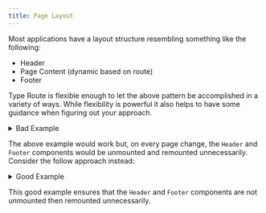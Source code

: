```yaml
---
title: Page Layout
---
```


Most applications have a layout structure resembling something like the following:

- Header
- Page Content (dynamic based on route)
- Footer

Type Route is flexible enough to let the above pattern be accomplished in a variety of ways. While flexibility is powerful it also helps to have some guidance when figuring out your approach.

<details>
<summary>Bad Example</summary>

```tsx
import React, { useState, useEffect } from "react";
import { createRouter, defineRoute } from "type-route";

const { routes, listen, getCurrentRoute } = createRouter({
  home: defineRoute("/"),
  foo: defineRoute("/foo"),
  bar: defineRoute("/bar"),
});

function App() {
  const [route, setRoute] = useState(getCurrentRoute());

  useEffect(() => listen(setRoute), []);

  if (route.name === routes.home.name) {
    return <HomePage/>
  } else if (route.name === routes.foo.name) {
    return <FooPage/>
  } else if (route.name === routes.bar.name) {
    return <BarPage/>
  } else {
    return <NotFoundPage/>
  }
}

function Header() {
  return <nav>
    <a {...routes.home.link()}>Home</a>
    <a {...routes.foo.link()}>Foo</a>
    <a {...routes.bar.link()}>Bar</a>
  </nav>
}

function Footer() {
  return <footer>
    <div>Footer</div>
  </footer>
}

function HomePage() {
  return <>
    <Header />
    <div>Home Page</div>
    <Footer />
  </>
}

function FooPage() {
  return <>
    <Header />
    <div>Foo Page</div>
    <Footer />
  </>
}

function BarPage() {
  return <>
    <Header />
    <div>Bar Page</div>
    <Footer />
  </>
}

function NotFoundPage() {
  return <>
    <Header />
    <div>Bar Page</div>
    <Footer />
  </>
}
```

</details>

The above example would work but, on every page change, the `Header` and `Footer` components would be unmounted and remounted unnecessarily. Consider the follow approach instead:

<details>
<summary>Good Example</summary>

```tsx
import React, { useState, useEffect } from "react";
import { createRouter, defineRoute } from "type-route";

const { routes, listen, getCurrentRoute } = createRouter({
  home: defineRoute("/"),
  foo: defineRoute("/foo"),
  bar: defineRoute("/bar"),
});

function App() {
  const [route, setRoute] = useState(getCurrentRoute());

  useEffect(() => listen(setRoute), []);

  let page;

  if (route.name === routes.home.name) {
    page = <HomePage/>
  } else if (route.name === routes.foo.name) {
    page = <FooPage/>
  } else if (route.name === routes.bar.name) {
    page = <BarPage/>
  } else {
    page = <NotFoundPage/>
  }

  return <>
    <Header />
    {page}
    <Footer />
  </>;
}

function Header() {
  return <nav>
    <a {...routes.home.link()}>Home</a>
    <a {...routes.foo.link()}>Foo</a>
    <a {...routes.bar.link()}>Bar</a>
  </nav>
}

function Footer() {
  return <footer>
    <div>Footer</div>
  </footer>
}

function HomePage() {
  return <div>Home Page</div>
}

function FooPage() {
  return <div>Foo Page</div>
}

function BarPage() {
  return <div>Bar Page</div>
}

function NotFoundPage() {
  return <div>Bar Page</div>
}
```

</details>

This good example ensures that the `Header` and `Footer` components are not unmounted then remounted unnecessarily.

